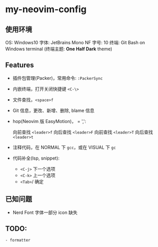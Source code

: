 # my-neovim-config

## 使用环境

OS: Windows10
字体: JetBrains Mono NF
字号: 10
终端: Git Bash on Windows terminal (终端主题: **One Half Dark** theme)

## Features

- 插件包管理(Packer)，常用命令: `:PackerSync`
- 内嵌终端，打开关闭快捷键 `<C-\>`
- 文件查找，`<space>f`
- Git 信息，更改、新增、删除, blame 信息
- hop(Neovim 版 EasyMotion)，<leader> = ',':

    向前查找 `<leader>f`
    向后查找 `<leader>F`
    向前查找 `<leader>T`
    向后查找 `<leader>t`

- 注释代码，在 NORMAL 下 `gcc`，或在 VISUAL 下 `gc`
- 代码补全(lsp, snippet): 

    - `<C-j>` 下一个选项
    - `<C-k>` 上一个选项
    - `<Tab>`/<CR> 确定

## 已知问题

- Nerd Font 字体一部分 icon 缺失


## TODO:

    - formatter



